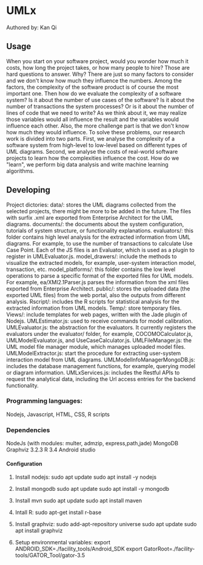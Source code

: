 

# UMLx
Authored by: Kan Qi

## Usage
When you start on your software project, would you wonder how much it costs, how long the project takes, or how many people to hire?
Those are hard questions to answer.
Why? There are just so many factors to consider and we don't know how much they influence the numbers.
Among the factors, the complexity of the software product is of course the most important one.
Then how do we evaluate the complexity of a software system?
Is it about the number of use cases of the software?
Is it about the number of transactions the system processes?
Or is it about the number of lines of code that we need to write?
As we think about it, we may realize those variables would all influence the result and the variables would influence each other.
Also, the more challenge part is that we don't know how much they would influence.
To solve these problems, our research work is divided into two parts.
First, we analyse the complexity of a software system from high-level to low-level based on different types of UML diagrams.
Second, we analyse the costs of real-world software projects to learn how the complexities influence the cost.
How do we "learn", we perform big data analysis and write machine learning algorithms.


## Developing
Project dictories:
data/: stores the UML diagrams collected from the selected projects, there might be more to be added in the future. The files with surfix .xml are exported from Enterprise Architect for the UML diagrams.
documents/: the documents about the system configuration, tutorials of system structure, or functionality explanations.
evaluators/: this folder contains high level analysis for the extracted information from UML diagrams. For example, to use the number of transactions to calculate Use Case Point. Each of the JS files is an Evaluator, which is used as a plugin to register in UMLEvaluator.js.
model_drawers/: include the methods to visualize the extracted models, for example, user-system interaction model, transaction, etc.
model_platforms/: this folder contains the low level operations to parse a specific format of the exported files for UML models. For example, ea/XMI2.1Parser.js parses the information from the xml files exported from Enterprise Architect.
public/: stores the uploaded data (the exported UML files) from the web portal, also the outputs from different analysis.
Rscript/: includes the R scripts for statistical analysis for the extracted information from UML models.
Temp/: store temporary files.
Views/: include templates for web pages, written with the Jade plugin of Nodejs.
UMLEstimator.js: used to receive commands for model calibration.
UMLEvaluator.js: the abstraction for the evaluators. It currently registers the evaluators under the evaluator/ folder, for example, COCOMOCalculator.js, UMLModelEvaluator.js, and UseCaseCalculator.js.
UMLFileManager.js: the UML model file manager module, which manages uploaded model files.
UMLModelExtractor.js: start the procedure for extracting user-system interaction model from UML diagrams.
UMLModelInfoManagerMongoDB.js: includes the database management functions, for example, querying model or diagram information.
UMLxServices.js: includes the Restful APIs to request the analytical data, including the Url access entries for the backend functionality.

### Programming languages:
Nodejs, Javascript, HTML, CSS, R scripts

### Dependencies

NodeJs  (with modules: multer, admzip, express,path,jade)
MongoDB
Graphviz 3.2.3
R 3.4
Android studio

#### Configuration
1.	Install nodejs:
   sudo apt update
   sudo apt install -y nodejs
2.	Install mongodb
   sudo apt update
   sudo apt install -y mongodb
3.	Install mvn
   sudo apt update
   sudo apt install maven
4.	Intall R:
   sudo apt-get install r-base
5. Install graphviz:
   sudo add-apt-repository universe
   sudo apt update
   sudo apt install graphviz  

6. Setup environmental variables: 
   export ANDROID_SDK=./facility_tools/Android_SDK
   export GatorRoot=./facility-tools/GATOR_Tool/gator-3.5
